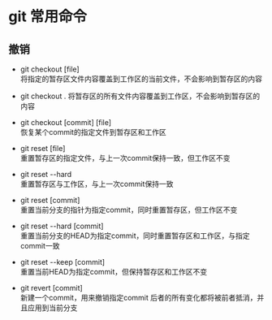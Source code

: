 # git 常用命令

## 撤销
- git checkout [file]   
  将指定的暂存区文件内容覆盖到工作区的当前文件，不会影响到暂存区的内容

- git checkout .
  将暂存区的所有文件内容覆盖到工作区，不会影响到暂存区的内容

- git checkout [commit] [file]     
  恢复某个commit的指定文件到暂存区和工作区

- git reset [file]    
  重置暂存区的指定文件，与上一次commit保持一致，但工作区不变

- git reset --hard    
  重置暂存区与工作区，与上一次commit保持一致

- git reset [commit]   
  重置当前分支的指针为指定commit，同时重置暂存区，但工作区不变

- git reset --hard [commit]    
  重置当前分支的HEAD为指定commit，同时重置暂存区和工作区，与指定commit一致

- git reset --keep [commit]     
  重置当前HEAD为指定commit，但保持暂存区和工作区不变

- git revert [commit]     
  新建一个commit，用来撤销指定commit
  后者的所有变化都将被前者抵消，并且应用到当前分支
